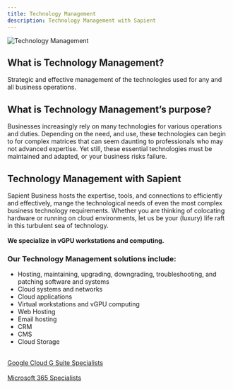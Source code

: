 ```yaml
---
title: Technology Management
description: Technology Management with Sapient
---
```

![Technology Management](/management/management-technology_management.JPG)
<!-- <div>
  <img src="https://sbmedia.blob.core.windows.net/images/computer-scientists-working-with-supercomputer.JPG" srcset="https://sbmedia.blob.core.windows.net/images/computer-scientists-working-with-supercomputer.JPG 2x" alt="Technology Management"/>
</div> -->

## What is Technology Management?

Strategic and effective management of the technologies used for any and all business operations.

## What is Technology Management’s purpose?

Businesses increasingly rely on many technologies for various operations and duties. Depending on the need, and use, these technologies can begin to for complex matrices that can seem daunting to professionals who may not advanced expertise. Yet still, these essential technologies must be maintained and adapted, or your business risks failure.

## Technology Management with Sapient
Sapient Business hosts the expertise, tools, and connections to efficiently and effectively, mange the technological needs of even the most complex business technology requirements. Whether you are thinking of colocating hardware or running on cloud environments, let us be your (luxury) life raft in this turbulent sea of technology.
\
\
**We specialize in vGPU workstations and computing.**

### Our Technology Management solutions include:

- Hosting, maintaining, upgrading, downgrading, troubleshooting, and patching software and systems
- Cloud systems and networks
- Cloud applications
- Virtual workstations and vGPU computing
- Web Hosting
- Email hosting
- CRM
- CMS
- Cloud Storage

\
[Google Cloud G Suite Specialists](https://gsuite.google.com/)
\
\
[Microsoft 365 Specialists](https://www.microsoft.com/en-us/microsoft-365)

